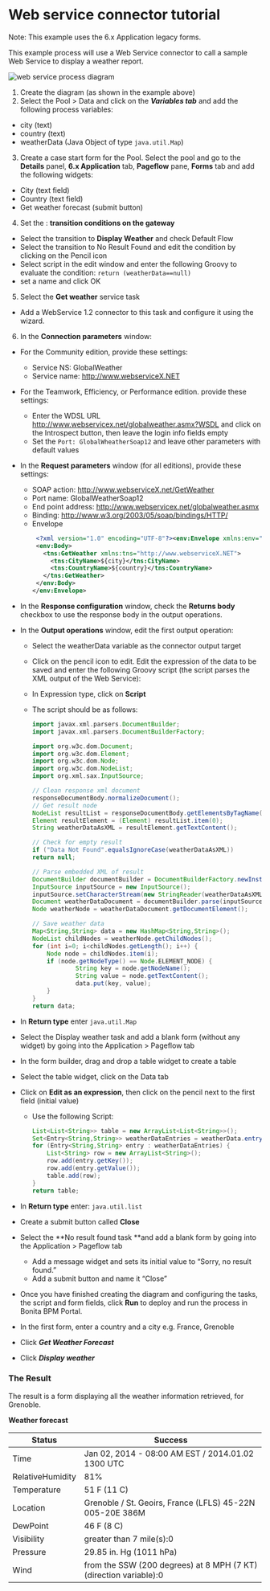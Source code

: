# Web service connector tutorial

Note: This example uses the 6.x Application legacy forms.

This example process will use a Web Service connector to call a sample Web Service to display a weather report.

![web service process diagram](images/images-6_0/webservice_diagram.png)

1. Create the diagram (as shown in the example above)
2. Select the Pool \> Data and click on the _**Variables tab**_ and add the following process variables:
  * city (text)
  * country (text)
  * weatherData (Java Object of type `java.util.Map`)

3. Create a case start form for the Pool. Select the pool and go to the **Details** panel, **6.x Application** tab, **Pageflow** pane, **Forms** tab and add the following widgets:
  * City (text field)
  * Country (text field)
  * Get weather forecast (submit button)

4. Set the : **transition conditions on the gateway**
  * Select the transition to **Display Weather** and check Default Flow
  * Select the transition to No Result Found and edit the condition by clicking on the Pencil icon
  * Select script in the edit window and enter the following Groovy to evaluate the condition: 
  `return (weatherData==null)`
  * set a name and click OK

5. Select the **Get weather** service task
  * Add a WebService 1.2 connector to this task and configure it using the wizard.

6. In the **Connection parameters** window:
  * For the Community edition, provide these settings:
    * Service NS: GlobalWeather
    * Service name: http://www.webserviceX.NET
  * For the Teamwork, Efficiency, or Performance edition. provide these settings:
    * Enter the WDSL URL http://www.webservicex.net/globalweather.asmx?WSDL and click on the Introspect button, then leave the login info fields empty
    * Set the `Port: GlobalWheatherSoap12` and leave other parameters with default values
  * In the **Request parameters** window (for all editions), provide these settings:
    * SOAP action: http://www.webserviceX.net/GetWeather
    * Port name: GlobalWeatherSoap12
    * End point address: http://www.webservicex.net/globalweather.asmx
    * Binding: http://www.w3.org/2003/05/soap/bindings/HTTP/
    * Envelope 
      ```xml
       <?xml version="1.0" encoding="UTF-8"?><env:Envelope xmlns:env="http://www.w3.org/2003/05/soap-envelope">
       <env:Body>
         <tns:GetWeather xmlns:tns="http://www.webserviceX.NET">
           <tns:CityName>${city}</tns:CityName>
           <tns:CountryName>${country}</tns:CountryName>
         </tns:GetWeather>
       </env:Body>
      </env:Envelope>
      ```

  * In the **Response configuration** window, check the **Returns body** checkbox to use the response body in the output operations.
  * In the **Output operations** window, edit the first output operation:
    * Select the weatherData variable as the connector output target
    * Click on the pencil icon to edit. Edit the expression of the data to be saved and enter the following Groovy script (the script parses the XML output of the Web Service):
    * In Expression type, click on **Script**
    * The script should be as follows:

      ```groovy
      import javax.xml.parsers.DocumentBuilder;
      import javax.xml.parsers.DocumentBuilderFactory;

      import org.w3c.dom.Document;
      import org.w3c.dom.Element;
      import org.w3c.dom.Node;
      import org.w3c.dom.NodeList;
      import org.xml.sax.InputSource;

      // Clean response xml document
      responseDocumentBody.normalizeDocument();
      // Get result node
      NodeList resultList = responseDocumentBody.getElementsByTagName("GetWeatherResult");
      Element resultElement = (Element) resultList.item(0);
      String weatherDataAsXML = resultElement.getTextContent();

      // Check for empty result
      if ("Data Not Found".equalsIgnoreCase(weatherDataAsXML))
      return null;

      // Parse embedded XML of result
      DocumentBuilder documentBuilder = DocumentBuilderFactory.newInstance().newDocumentBuilder();
      InputSource inputSource = new InputSource();
      inputSource.setCharacterStream(new StringReader(weatherDataAsXML));
      Document weatherDataDocument = documentBuilder.parse(inputSource);
      Node weatherNode = weatherDataDocument.getDocumentElement();

      // Save weather data
      Map<String,String> data = new HashMap<String,String>();
      NodeList childNodes = weatherNode.getChildNodes();
      for (int i=0; i<childNodes.getLength(); i++) {
          Node node = childNodes.item(i);
          if (node.getNodeType() == Node.ELEMENT_NODE) {
                  String key = node.getNodeName();
                  String value = node.getTextContent();
                  data.put(key, value);
          }
      }
      return data;
      ```
   * In **Return type** enter `java.util.Map` 
  * Select the Display weather task and add a blank form (without any widget) by going into the Application > Pageflow tab
  * In the form builder, drag and drop a table widget to create a table
  * Select the table widget, click on the Data tab
  * Click on **Edit as an expression**, then click on the pencil next to the first field (initial value)
    * Use the following Script:

      ```groovy
      List<List<String>> table = new ArrayList<List<String>>();
      Set<Entry<String,String>> weatherDataEntries = weatherData.entrySet();
      for (Entry<String,String> entry : weatherDataEntries) {
          List<String> row = new ArrayList<String>();
          row.add(entry.getKey());
          row.add(entry.getValue());
          table.add(row);
      }
      return table;
      ```
   * In **Return type** enter: `java.util.list`
  * Create a submit button called **Close**
  * Select the **No result found task **and add a blank form by going into the Application > Pageflow tab
    * Add a message widget and sets its initial value to “Sorry, no result found.”
    * Add a submit button and name it “Close”
  * Once you have finished creating the diagram and configuring the tasks, the script and form fields, click **Run** to deploy and run the process in Bonita BPM Portal.
  * In the first form, enter a country and a city e.g. France, Grenoble
  * Click _**Get Weather Forecast**_
  * Click _**Display weather**_

### The Result

The result is a form displaying all the weather information retrieved, for Grenoble.

**Weather forecast**

| Status  | Success  |
| ------- | -------- | 
| Time  | Jan 02, 2014 - 08:00 AM EST / 2014.01.02 1300 UTC | 
| RelativeHumidity  | 81%  |
| Temperature  | 51 F (11 C)  |
| Location  | Grenoble / St. Geoirs, France (LFLS) 45-22N 005-20E 386M  | 
| DewPoint  | 46 F (8 C)  |
| Visibility  | greater than 7 mile(s):0  |
| Pressure  | 29.85 in. Hg (1011 hPa)  |
| Wind  | from the SSW (200 degrees) at 8 MPH (7 KT) (direction variable):0  | 
